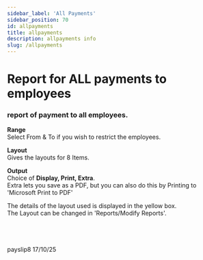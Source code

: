 ```yaml
---
sidebar_label: 'All Payments'
sidebar_position: 70
id: allpayments
title: allpayments
description: allpayments info
slug: /allpayments
---
```


# Report for ALL payments to employees 

### report of payment to all employees.

**Range**  
Select From & To if you wish to restrict the employees.

**Layout**  
Gives the layouts for 8 Items.

**Output**  
Choice of **Display, Print, Extra**.  
Extra lets you save as a PDF, but you can also do this by Printing to 'Microsoft Print to PDF'


The details of the layout used is displayed in the yellow box.  
The Layout can be changed in 'Reports/Modify Reports'.
<br/>
<br/>
<br/>
<br/>
<br/>
payslip8 17/10/25